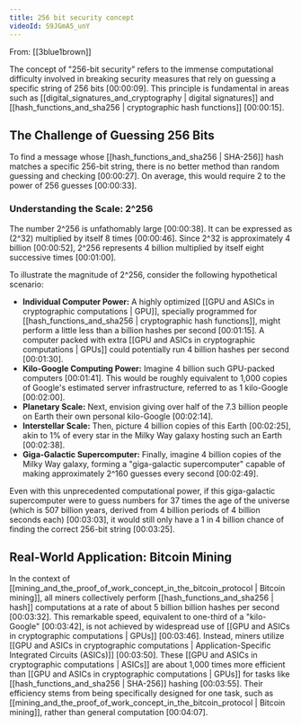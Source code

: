 ```yaml
---
title: 256 bit security concept
videoId: S9JGmA5_unY
---
```


From: [[3blue1brown]] <br/> 

The concept of "256-bit security" refers to the immense computational difficulty involved in breaking security measures that rely on guessing a specific string of 256 bits <a class="yt-timestamp" data-t="00:00:09">[00:00:09]</a>. This principle is fundamental in areas such as [[digital_signatures_and_cryptography | digital signatures]] and [[hash_functions_and_sha256 | cryptographic hash functions]] <a class="yt-timestamp" data-t="00:00:15">[00:00:15]</a>.

## The Challenge of Guessing 256 Bits

To find a message whose [[hash_functions_and_sha256 | SHA-256]] hash matches a specific 256-bit string, there is no better method than random guessing and checking <a class="yt-timestamp" data-t="00:00:27">[00:00:27]</a>. On average, this would require 2 to the power of 256 guesses <a class="yt-timestamp" data-t="00:00:33">[00:00:33]</a>.

### Understanding the Scale: 2^256

The number 2^256 is unfathomably large <a class="yt-timestamp" data-t="00:00:38">[00:00:38]</a>. It can be expressed as (2^32) multiplied by itself 8 times <a class="yt-timestamp" data-t="00:00:46">[00:00:46]</a>. Since 2^32 is approximately 4 billion <a class="yt-timestamp" data-t="00:00:52">[00:00:52]</a>, 2^256 represents 4 billion multiplied by itself eight successive times <a class="yt-timestamp" data-t="00:01:00">[00:01:00]</a>.

To illustrate the magnitude of 2^256, consider the following hypothetical scenario:

*   **Individual Computer Power:** A highly optimized [[GPU and ASICs in cryptographic computations | GPU]], specially programmed for [[hash_functions_and_sha256 | cryptographic hash functions]], might perform a little less than a billion hashes per second <a class="yt-timestamp" data-t="00:01:15">[00:01:15]</a>. A computer packed with extra [[GPU and ASICs in cryptographic computations | GPUs]] could potentially run 4 billion hashes per second <a class="yt-timestamp" data-t="00:01:30">[00:01:30]</a>.
*   **Kilo-Google Computing Power:** Imagine 4 billion such GPU-packed computers <a class="yt-timestamp" data-t="00:01:41">[00:01:41]</a>. This would be roughly equivalent to 1,000 copies of Google's estimated server infrastructure, referred to as 1 kilo-Google <a class="yt-timestamp" data-t="00:02:00">[00:02:00]</a>.
*   **Planetary Scale:** Next, envision giving over half of the 7.3 billion people on Earth their own personal kilo-Google <a class="yt-timestamp" data-t="00:02:14">[00:02:14]</a>.
*   **Interstellar Scale:** Then, picture 4 billion copies of this Earth <a class="yt-timestamp" data-t="00:02:25">[00:02:25]</a>, akin to 1% of every star in the Milky Way galaxy hosting such an Earth <a class="yt-timestamp" data-t="00:02:38">[00:02:38]</a>.
*   **Giga-Galactic Supercomputer:** Finally, imagine 4 billion copies of the Milky Way galaxy, forming a "giga-galactic supercomputer" capable of making approximately 2^160 guesses every second <a class="yt-timestamp" data-t="00:02:49">[00:02:49]</a>.

Even with this unprecedented computational power, if this giga-galactic supercomputer were to guess numbers for 37 times the age of the universe (which is 507 billion years, derived from 4 billion periods of 4 billion seconds each) <a class="yt-timestamp" data-t="00:03:03">[00:03:03]</a>, it would still only have a 1 in 4 billion chance of finding the correct 256-bit string <a class="yt-timestamp" data-t="00:03:25">[00:03:25]</a>.

## Real-World Application: Bitcoin Mining

In the context of [[mining_and_the_proof_of_work_concept_in_the_bitcoin_protocol | Bitcoin mining]], all miners collectively perform [[hash_functions_and_sha256 | hash]] computations at a rate of about 5 billion billion hashes per second <a class="yt-timestamp" data-t="00:03:32">[00:03:32]</a>. This remarkable speed, equivalent to one-third of a "kilo-Google" <a class="yt-timestamp" data-t="00:03:42">[00:03:42]</a>, is not achieved by widespread use of [[GPU and ASICs in cryptographic computations | GPUs]] <a class="yt-timestamp" data-t="00:03:46">[00:03:46]</a>. Instead, miners utilize [[GPU and ASICs in cryptographic computations | Application-Specific Integrated Circuits (ASICs)]] <a class="yt-timestamp" data-t="00:03:50">[00:03:50]</a>. These [[GPU and ASICs in cryptographic computations | ASICs]] are about 1,000 times more efficient than [[GPU and ASICs in cryptographic computations | GPUs]] for tasks like [[hash_functions_and_sha256 | SHA-256]] hashing <a class="yt-timestamp" data-t="00:03:55">[00:03:55]</a>. Their efficiency stems from being specifically designed for one task, such as [[mining_and_the_proof_of_work_concept_in_the_bitcoin_protocol | Bitcoin mining]], rather than general computation <a class="yt-timestamp" data-t="00:04:07">[00:04:07]</a>.